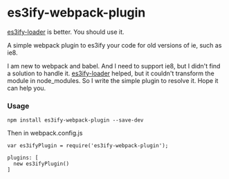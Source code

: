 es3ify-webpack-plugin
=====================
[es3ify-loader](https://github.com/sorrycc/es3ify-loader) is better. You should use it.


A simple webpack plugin to es3ify your code for old versions of ie, such as ie8.

I am new to webpack and babel. And I need to support ie8, but I didn't find a solution to handle it. [es3ify-loader](https://github.com/sorrycc/es3ify-loader) helped, but it couldn't transform the module in node_modules. So I write the simple plugin to resolve it. Hope it can help you.  

### Usage

```
npm install es3ify-webpack-plugin --save-dev
```
Then in webpack.config.js

```
var es3ifyPlugin = require('es3ify-webpack-plugin');

plugins: [
  new es3ifyPlugin()
]
```
